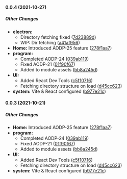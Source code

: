 #### 0.0.4 (2021-10-27)

##### Other Changes

-   **electron:**
    -   Directory fetching fixed ([7d23889d](https://github.com/odu-emse/emseCDI/commit/7d23889df6561acb459da0834510353142174154))
    -   WIP: Dir fetching ([a41af956](https://github.com/odu-emse/emseCDI/commit/a41af956f270cd7a783d06edae3c106f2983dac0))
-   **Home:** Introduced AODP-25 feature ([278f1aa7](https://github.com/odu-emse/emseCDI/commit/278f1aa70f28ddddce911da1b1d4edaa27431452))
-   **program:**
    -   Completed AODP-24 ([039ab119](https://github.com/odu-emse/emseCDI/commit/039ab119a57d8732ba5c47d74008e1b9e78634cf))
    -   Fixed AODP-21 ([01f90f67](https://github.com/odu-emse/emseCDI/commit/01f90f673d3dbbcce9009f0c4bf55f85c274c712))
    -   Added to module assets ([bb8a245d](https://github.com/odu-emse/emseCDI/commit/bb8a245dc1a5111804ae4074a643e4b71d900d3c))
-   **UI:**
    -   Added React Dev Tools ([c5f10716](https://github.com/odu-emse/emseCDI/commit/c5f1071669fed09411e7b6320f15bf73f0b75e1a))
    -   Fetching directory structure on load ([d45cc623](https://github.com/odu-emse/emseCDI/commit/d45cc623d167dd7aaecd0fea653f10436619a32f))
-   **system:** Vite & React configured ([b977e21c](https://github.com/odu-emse/emseCDI/commit/b977e21c5bbe325f40c9955b51f03b481e48f30e))

#### 0.0.3 (2021-10-21)

##### Other Changes

-   **Home:** Introduced AODP-25 feature ([278f1aa7](https://github.com/odu-emse/emseCDI/commit/278f1aa70f28ddddce911da1b1d4edaa27431452))
-   **program:**
    -   Completed AODP-24 ([039ab119](https://github.com/odu-emse/emseCDI/commit/039ab119a57d8732ba5c47d74008e1b9e78634cf))
    -   Fixed AODP-21 ([01f90f67](https://github.com/odu-emse/emseCDI/commit/01f90f673d3dbbcce9009f0c4bf55f85c274c712))
    -   Added to module assets ([bb8a245d](https://github.com/odu-emse/emseCDI/commit/bb8a245dc1a5111804ae4074a643e4b71d900d3c))
-   **UI:**
    -   Added React Dev Tools ([c5f10716](https://github.com/odu-emse/emseCDI/commit/c5f1071669fed09411e7b6320f15bf73f0b75e1a))
    -   Fetching directory structure on load ([d45cc623](https://github.com/odu-emse/emseCDI/commit/d45cc623d167dd7aaecd0fea653f10436619a32f))
-   **system:** Vite & React configured ([b977e21c](https://github.com/odu-emse/emseCDI/commit/b977e21c5bbe325f40c9955b51f03b481e48f30e))
